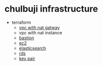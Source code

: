 # chulbuji infrastructure
- terraform
  - [vpc with nat gatway](/terraform/modules/vpc)
  - vpc with nat instance
  - [bastion](/terraform/modules/bastion)
  - [ec2](/terraform/modules/ec2)
  - [elasticsearch](/terraform/modules/elasticsearch)
  - [rds](/terraform/modules/rds)
  - [key pair](/terraform/modules/key_pair)
